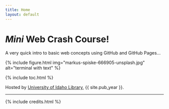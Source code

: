 ```yaml
---
title: Home
layout: default
---
```


# *Mini* Web Crash Course!

A very quick intro to basic web concepts using GitHub and GitHub Pages...

{% include figure.html img="markus-spiske-666905-unsplash.jpg" alt="terminal with text" %}

{% include toc.html %}

Hosted by [University of Idaho Library](http://www.lib.uidaho.edu/), {{ site.pub_year }}.

------

{% include credits.html %}
